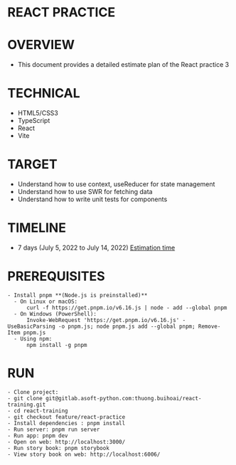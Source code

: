 # REACT PRACTICE

# OVERVIEW
- This document provides a detailed estimate plan of the React practice 3

# TECHNICAL
- HTML5/CSS3
- TypeScript
- React
- Vite

# TARGET
- Understand how to use context, useReducer for state management
- Understand how to use SWR for fetching data
- Understand how to write unit tests for components

# TIMELINE
- 7 days (July 5, 2022 to July 14, 2022) [Estimation time](https://docs.google.com/document/d/1UiR6KRZ3UQrjUZvpQx2fTX1OXsLyN8azXh5LW6ht3No/edit#)

# PREREQUISITES
```
- Install pnpm **(Node.js is preinstalled)**
  - On Linux or macOS:
      curl -f https://get.pnpm.io/v6.16.js | node - add --global pnpm
  - On Windows (PowerShell):
      Invoke-WebRequest 'https://get.pnpm.io/v6.16.js' -UseBasicParsing -o pnpm.js; node pnpm.js add --global pnpm; Remove-Item pnpm.js
  - Using npm:
      npm install -g pnpm
```

# RUN
```
- Clone project: 
- git clone git@gitlab.asoft-python.com:thuong.buihoai/react-training.git
- cd react-training
- git checkout feature/react-practice
- Install dependencies : pnpm install
- Run server: pnpm run server
- Run app: pnpm dev
- Open on web: http://localhost:3000/
- Run story book: pnpm storybook
- View story book on web: http://localhost:6006/
```